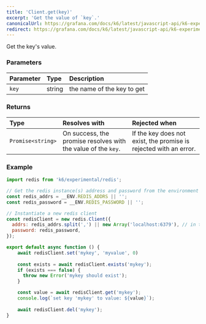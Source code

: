 ```yaml
---
title: 'Client.get(key)'
excerpt: 'Get the value of `key`.'
canonicalUrl: https://grafana.com/docs/k6/latest/javascript-api/k6-experimental/redis/client/client-get/
redirect: https://grafana.com/docs/k6/latest/javascript-api/k6-experimental/redis/client/client-get/
---
```


Get the key's value.

### Parameters

| Parameter | Type   | Description                |
| :-------- | :----- | :------------------------- |
| `key`     | string | the name of the key to get |


### Returns

| Type              | Resolves with                                                 | Rejected when                                                     |
| :---------------- | :------------------------------------------------------------ | :---------------------------------------------------------------- |
| `Promise<string>` | On success, the promise resolves with the value of the `key`. | If the key does not exist, the promise is rejected with an error. |

### Example

<CodeGroup labels={[]}>

```javascript
import redis from 'k6/experimental/redis';

// Get the redis instance(s) address and password from the environment
const redis_addrs = __ENV.REDIS_ADDRS || '';
const redis_password = __ENV.REDIS_PASSWORD || '';

// Instantiate a new redis client
const redisClient = new redis.Client({
  addrs: redis_addrs.split(',') || new Array('localhost:6379'), // in the form of 'host:port', separated by commas
  password: redis_password,
});

export default async function () {
    await redisClient.set('mykey', 'myvalue', 0)
    
    const exists = await redisClient.exists('mykey');
    if (exists === false) {
      throw new Error('mykey should exist');
    }

    const value = await redisClient.get('mykey');
    console.log(`set key 'mykey' to value: ${value}`);
    
    await redisClient.del('mykey');
}
```

</CodeGroup>